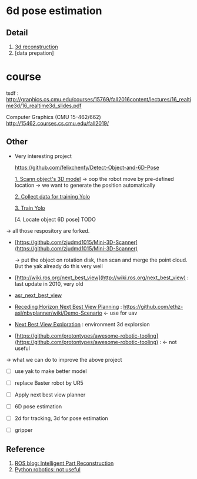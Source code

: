#  6d pose estimation

## Detail 

1. [3d reconstruction](3d_reconstruction.md)
2. [data prepation]



# course

tsdf : http://graphics.cs.cmu.edu/courses/15769/fall2016content/lectures/16_realtime3d/16_realtime3d_slides.pdf

Computer Graphics (CMU 15-462/662)
http://15462.courses.cs.cmu.edu/fall2019/



## Other


* Very interesting project 

    https://github.com/felixchenfy/Detect-Object-and-6D-Pose

    [1. Scann object's 3D model](https://github.com/felixchenfy/3D-Scanner-by-Baxter)
        -> oop the robot move by pre-defined location
        -> we want to generate the position automatically 


    [2. Collect data for training Yolo](https://github.com/felixchenfy/Mask-Objects-from-RGBD)

    [3. Train Yolo](https://github.com/felixchenfy/Data-Augment-and-Train-Yolo)

    [4. Locate object 6D pose] TODO 

-> all those respository are forked.

* [https://github.com/zjudmd1015/Mini-3D-Scanner](https://github.com/zjudmd1015/Mini-3D-Scanner)

    -> put the object on rotation disk, then scan and merge the point cloud. But the yak already do this very well 

* [http://wiki.ros.org/next_best_view](http://wiki.ros.org/next_best_view)  : last update in 2010, very old

* [asr_next_best_view](https://github.com/asr-ros/asr_next_best_view)

* [Receding Horizon Next Best View Planning](https://github.com/ethz-asl/nbvplanner) : https://github.com/ethz-asl/nbvplanner/wiki/Demo-Scenario <- use for uav

* [Next Best View Exploration](https://github.com/kucars/nbv_exploration) : environment 3d explorsion

* [https://github.com/protontypes/awesome-robotic-tooling](https://github.com/protontypes/awesome-robotic-tooling) : <- not useful

-> what we can do to improve the above project

- [ ] use yak to make better model
- [ ] replace Baster robot by UR5
- [ ] Apply next best view planner
- [ ] 6D pose estimation 
- [ ] 2d for tracking, 3d for pose estimation
- [ ] gripper



## Reference

1. [ROS blog: Intelligent Part Reconstruction](https://rosindustrial.org/news/2018/1/3/intelligent-part-reconstruction)
2. [Python robotics: not useful](https://github.com/AtsushiSakai/PythonRobotics)
